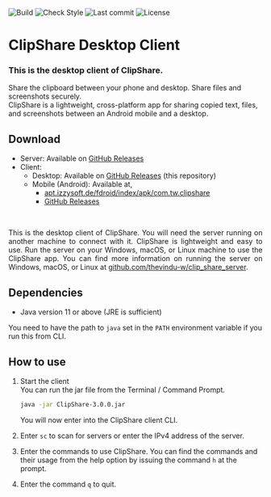 ![Build](https://github.com/thevindu-w/clip_share_client_desktop/actions/workflows/build.yml/badge.svg?branch=master)
![Check Style](https://github.com/thevindu-w/clip_share_client_desktop/actions/workflows/check_style.yml/badge.svg?branch=master)
![Last commit](https://img.shields.io/github/last-commit/thevindu-w/clip_share_client_desktop.svg?color=yellow)
![License](https://img.shields.io/github/license/thevindu-w/clip_share_client_desktop.svg?color=blue)

# ClipShare Desktop Client

### This is the desktop client of ClipShare.

Share the clipboard between your phone and desktop. Share files and screenshots securely.
<br>
ClipShare is a lightweight, cross-platform app for sharing copied text, files, and screenshots between an Android mobile
and a desktop.

## Download

- Server: Available on <a href="https://github.com/thevindu-w/clip_share_server/releases/latest">GitHub Releases</a>
- Client:
  - Desktop: Available on <a href="https://github.com/thevindu-w/clip_share_desktop/releases/latest">GitHub Releases</a> (this repository)
  - Mobile (Android): Available at,
    - <a href="https://apt.izzysoft.de/fdroid/index/apk/com.tw.clipshare">
      apt.izzysoft.de/fdroid/index/apk/com.tw.clipshare</a>
    - <a href="https://github.com/thevindu-w/clip_share_client/releases">GitHub Releases</a>
<br>

<p align="justify">
This is the desktop client of ClipShare. You will need the server running on another machine to connect with it.
ClipShare is lightweight and easy to use. Run the server on your Windows, macOS, or Linux machine to use the ClipShare
app. You can find more information on running the server on Windows, macOS, or Linux at
<a href="https://github.com/thevindu-w/clip_share_server#how-to-use">github.com/thevindu-w/clip_share_server</a>.
</p>

## Dependencies

- Java version 11 or above (JRE is sufficient)

You need to have the path to `java` set in the `PATH` environment variable if you run this from CLI.

## How to use

1. Start the client<br>
You can run the jar file from the Terminal / Command Prompt.

    ```bash
    java -jar ClipShare-3.0.0.jar
    ```
    You will now enter into the ClipShare client CLI.

1. Enter `sc` to scan for servers or enter the IPv4 address of the server.
1. Enter the commands to use ClipShare. You can find the commands and their usage from the help option by issuing the command `h` at the prompt.
1. Enter the command `q` to quit.